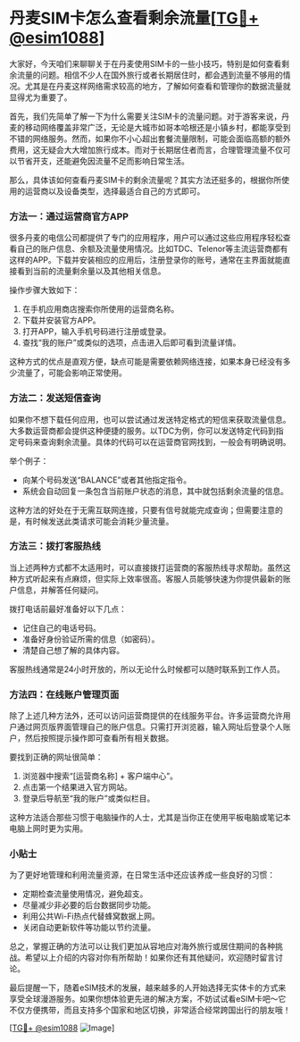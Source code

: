 # 丹麦SIM卡怎么查看剩余流量[[TG💪+ @esim1088](https://t.me/s/esim1088)]

大家好，今天咱们来聊聊关于在丹麦使用SIM卡的一些小技巧，特别是如何查看剩余流量的问题。相信不少人在国外旅行或者长期居住时，都会遇到流量不够用的情况。尤其是在丹麦这样网络需求较高的地方，了解如何查看和管理你的数据流量就显得尤为重要了。

首先，我们先简单了解一下为什么需要关注SIM卡的流量问题。对于游客来说，丹麦的移动网络覆盖非常广泛，无论是大城市如哥本哈根还是小镇乡村，都能享受到不错的网络服务。然而，如果你不小心超出套餐流量限制，可能会面临高额的额外费用，这无疑会大大增加旅行成本。而对于长期居住者而言，合理管理流量不仅可以节省开支，还能避免因流量不足而影响日常生活。

那么，具体该如何查看丹麦SIM卡的剩余流量呢？其实方法还挺多的，根据你所使用的运营商以及设备类型，选择最适合自己的方式即可。

### 方法一：通过运营商官方APP

很多丹麦的电信公司都提供了专门的应用程序，用户可以通过这些应用程序轻松查看自己的账户信息、余额及流量使用情况。比如TDC、Telenor等主流运营商都有这样的APP。下载并安装相应的应用后，注册登录你的账号，通常在主界面就能直接看到当前的流量剩余量以及其他相关信息。

操作步骤大致如下：
1. 在手机应用商店搜索你所使用的运营商名称。
2. 下载并安装官方APP。
3. 打开APP，输入手机号码进行注册或登录。
4. 查找“我的账户”或类似的选项，点击进入后即可看到流量详情。

这种方式的优点是直观方便，缺点可能是需要依赖网络连接，如果本身已经没有多少流量了，可能会影响正常使用。

### 方法二：发送短信查询

如果你不想下载任何应用，也可以尝试通过发送特定格式的短信来获取流量信息。大多数运营商都会提供这种便捷的服务。以TDC为例，你可以发送特定代码到指定号码来查询剩余流量。具体的代码可以在运营商官网找到，一般会有明确说明。

举个例子：
- 向某个号码发送“BALANCE”或者其他指定指令。
- 系统会自动回复一条包含当前账户状态的消息，其中就包括剩余流量的信息。

这种方法的好处在于无需互联网连接，只要有信号就能完成查询；但需要注意的是，有时候发送此类请求可能会消耗少量流量。

### 方法三：拨打客服热线

当上述两种方式都不太适用时，可以直接拨打运营商的客服热线寻求帮助。虽然这种方式听起来有点麻烦，但实际上效率很高。客服人员能够快速为你提供最新的账户信息，并解答任何疑问。

拨打电话前最好准备好以下几点：
- 记住自己的电话号码。
- 准备好身份验证所需的信息（如密码）。
- 清楚自己想了解的具体内容。

客服热线通常是24小时开放的，所以无论什么时候都可以随时联系到工作人员。

### 方法四：在线账户管理页面

除了上述几种方法外，还可以访问运营商提供的在线服务平台。许多运营商允许用户通过网页版界面管理自己的账户信息。只需打开浏览器，输入网址后登录个人账户，然后按照提示操作即可查看所有相关数据。

要找到正确的网址很简单：
1. 浏览器中搜索“[运营商名称] + 客户端中心”。
2. 点击第一个结果进入官方网站。
3. 登录后导航至“我的账户”或类似栏目。

这种方法适合那些习惯于电脑操作的人士，尤其是当你正在使用平板电脑或笔记本电脑上网时更为实用。

### 小贴士

为了更好地管理和利用流量资源，在日常生活中还应该养成一些良好的习惯：
- 定期检查流量使用情况，避免超支。
- 尽量减少非必要的后台数据同步功能。
- 利用公共Wi-Fi热点代替蜂窝数据上网。
- 关闭自动更新软件等功能以节约流量。

总之，掌握正确的方法可以让我们更加从容地应对海外旅行或居住期间的各种挑战。希望以上介绍的内容对你有所帮助！如果你还有其他疑问，欢迎随时留言讨论。

最后提醒一下，随着eSIM技术的发展，越来越多的人开始选择无实体卡的方式来享受全球漫游服务。如果你想体验更先进的解决方案，不妨试试看eSIM卡吧～它不仅方便携带，而且支持多个国家和地区切换，非常适合经常跨国出行的朋友哦！

[[TG💪+ @esim1088](https://t.me/s/esim1088) ![Image](https://i.postimg.cc/4NQfJmqS/Snipaste-2025-05-13-00-14-12.png)]